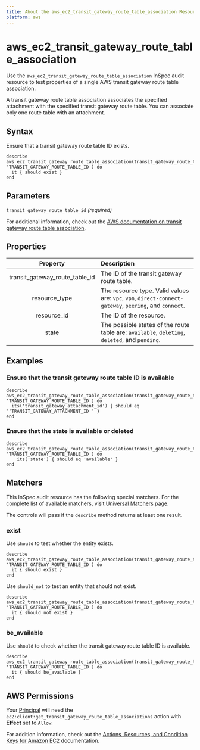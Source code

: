 ```yaml
---
title: About the aws_ec2_transit_gateway_route_table_association Resource
platform: aws
---
```


# aws\_ec2\_transit\_gateway\_route\_table\_association

Use the `aws_ec2_transit_gateway_route_table_association` InSpec audit resource to test properties of a single AWS transit gateway route table association.

A transit gateway route table association associates the specified attachment with the specified transit gateway route table. You can associate only one route table with an attachment.

## Syntax

Ensure that a transit gateway route table ID exists.

    describe aws_ec2_transit_gateway_route_table_association(transit_gateway_route_table_id: 'TRANSIT_GATEWAY_ROUTE_TABLE_ID') do
      it { should exist }
    end

## Parameters

`transit_gateway_route_table_id` _(required)_

For additional information, check out the [AWS documentation on transit gateway route table association](https://docs.aws.amazon.com/AWSCloudFormation/latest/UserGuide/aws-resource-ec2-transitgatewayroutetableassociation.html).

## Properties

| Property | Description |
| :---: | :--- |
| transit_gateway_route_table_id | The ID of the transit gateway route table. |
| resource_type | The resource type. Valid values are: `vpc`, `vpn`, `direct-connect-gateway`, `peering`, and `connect`. |
| resource_id | The ID of the resource. |
| state | The possible states of the route table are: `available`, `deleting`, `deleted`, and `pending`. |

## Examples

### Ensure that the transit gateway route table ID is available

    describe aws_ec2_transit_gateway_route_table_association(transit_gateway_route_table_id: 'TRANSIT_GATEWAY_ROUTE_TABLE_ID') do
      its('transit_gateway_attachment_id') { should eq ''TRANSIT_GATEWAY_ATTACHMENT_ID'' }
    end

### Ensure that the state is available or deleted

    describe aws_ec2_transit_gateway_route_table_association(transit_gateway_route_table_id: 'TRANSIT_GATEWAY_ROUTE_TABLE_ID') do
        its('state') { should eq 'available' }
    end

## Matchers

This InSpec audit resource has the following special matchers. For the complete list of available matchers, visit [Universal Matchers page](https://www.inspec.io/docs/reference/matchers/).

The controls will pass if the `describe` method returns at least one result.

### exist

Use `should` to test whether the entity exists.

    describe aws_ec2_transit_gateway_route_table_association(transit_gateway_route_table_id: 'TRANSIT_GATEWAY_ROUTE_TABLE_ID') do
      it { should exist }
    end

Use `should_not` to test an entity that should not exist.

    describe aws_ec2_transit_gateway_route_table_association(transit_gateway_route_table_id: 'TRANSIT_GATEWAY_ROUTE_TABLE_ID') do
      it { should_not exist }
    end

### be_available

Use `should` to check whether the transit gateway route table ID is available.

    describe aws_ec2_transit_gateway_route_table_association(transit_gateway_route_table_id: 'TRANSIT_GATEWAY_ROUTE_TABLE_ID') do
      it { should be_available }
    end

## AWS Permissions

Your [Principal](https://docs.aws.amazon.com/IAM/latest/UserGuide/intro-structure.html#intro-structure-principal) will need the `ec2:client:get_transit_gateway_route_table_associations` action with **Effect** set to `Allow`.

For addition information, check out the [Actions, Resources, and Condition Keys for Amazon EC2](https://docs.aws.amazon.com/IAM/latest/UserGuide/list_amazonec2.html) documentation.
